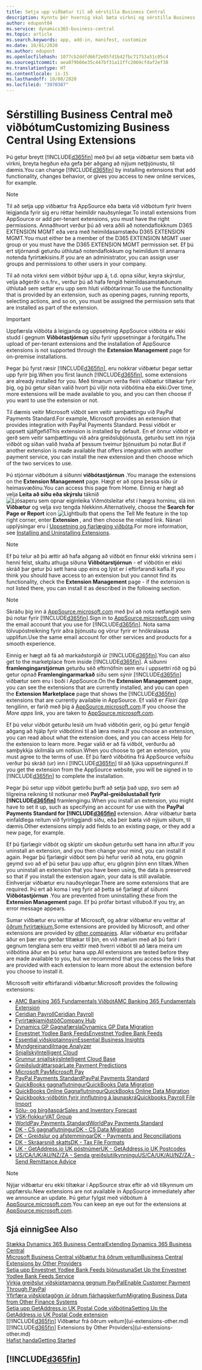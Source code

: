 ```yaml
---
title: Setja upp viðbætur til að sérstilla Business Central
description: Kynntu þér hvernig skal bæta virkni og sérstilla Business Central með því að setja upp viðbætur.
author: edupont04
ms.service: dynamics365-business-central
ms.topic: article
ms.search.keywords: app, add-in, manifest, customize
ms.date: 10/01/2020
ms.author: edupont
ms.openlocfilehash: 1077cb2ddfd66f2e05fd1b42fbc71753a51c05c4
ms.sourcegitcommit: aea079b66e35c447bf31a11ffc2069cfdaf2ef38
ms.translationtype: HT
ms.contentlocale: is-IS
ms.lasthandoff: 10/08/2020
ms.locfileid: "3970387"
---
```

# <a name="customizing-business-central-using-extensions"></a><span data-ttu-id="4858a-103">Sérstilling Business Central með viðbótum</span><span class="sxs-lookup"><span data-stu-id="4858a-103">Customizing Business Central Using Extensions</span></span>

<span data-ttu-id="4858a-104">Þú getur breytt [!INCLUDE[d365fin](includes/d365fin_md.md)] með því að setja viðbætur sem bæta við virkni, breyta hegðun eða gefa þér aðgang að nýjum netþjónustu, til dæmis.</span><span class="sxs-lookup"><span data-stu-id="4858a-104">You can change [!INCLUDE[d365fin](includes/d365fin_md.md)] by installing extensions that add functionality, changes behavior, or gives you access to new online services, for example.</span></span>

> [!NOTE]
> <span data-ttu-id="4858a-105">Til að setja upp viðbætur frá AppSource eða bæta við viðbótum fyrir hvern leigjanda fyrir sig eru réttar heimildir nauðsynlegar.</span><span class="sxs-lookup"><span data-stu-id="4858a-105">To install extensions from AppSource or add per-tenant extensions, you must have the right permissions.</span></span> <span data-ttu-id="4858a-106">Annaðhvort verður þú að vera aðili að notendaflokknum D365 EXTENSION MGMT eða vera með heimildasamstæðu D365 EXTENSION MGMT.</span><span class="sxs-lookup"><span data-stu-id="4858a-106">You must either be a member of the D365 EXTENSION MGMT user group or you must have the D365 EXTENSION MGMT permission set.</span></span> <span data-ttu-id="4858a-107">Ef þú ert stjórnandi geturðu úthlutað notendaflokkum og heimildum til annarra notenda fyrirtækisins.</span><span class="sxs-lookup"><span data-stu-id="4858a-107">If you are an administrator, you can assign user groups and permissions to other users in your company.</span></span>

<span data-ttu-id="4858a-108">Til að nota virkni sem viðbót býður upp á, t.d. opna síður, keyra skýrslur, velja aðgerðir o.s.frv., verður þú að hafa fengið heimildasamstæðunum úthlutað sem settar eru upp sem hluti viðbótarinnar.</span><span class="sxs-lookup"><span data-stu-id="4858a-108">To use the functionality that is provided by an extension, such as opening pages, running reports, selecting actions, and so on, you must be assigned the permission sets that are installed as part of the extension.</span></span>

> [!IMPORTANT]  
> <span data-ttu-id="4858a-109">Uppfærsla viðbóta á leigjanda og uppsetning AppSource viðbóta er ekki studd í gegnum **Viðbótastjórnun** síðu fyrir uppsetningar á forútgáfu.</span><span class="sxs-lookup"><span data-stu-id="4858a-109">The upload of per-tenant extensions and the installation of AppSource extensions is not supported through the **Extension Management** page for on-premise installations.</span></span>

<span data-ttu-id="4858a-110">Þegar þú fyrst ræsir [!INCLUDE[d365fin](includes/d365fin_md.md)], eru nokkrar viðbætur þegar settar upp fyrir þig.</span><span class="sxs-lookup"><span data-stu-id="4858a-110">When you first launch [!INCLUDE[d365fin](includes/d365fin_md.md)], some extensions are already installed for you.</span></span> <span data-ttu-id="4858a-111">Með tímanum verða fleiri viðbætur tiltækar fyrir þig, og þú getur síðan valið hvort þú viljir nota viðbótina eða ekki.</span><span class="sxs-lookup"><span data-stu-id="4858a-111">Over time, more extensions will be made available to you, and you can then choose if you want to use the extension or not.</span></span>

<span data-ttu-id="4858a-112">Til dæmis veitir Microsoft viðbót sem veitir samþættingu við PayPal Payments Standard.</span><span class="sxs-lookup"><span data-stu-id="4858a-112">For example, Microsoft provides an extension that provides integration with PayPal Payments Standard.</span></span> <span data-ttu-id="4858a-113">Þessi viðbót er uppsett sjálfgefið</span><span class="sxs-lookup"><span data-stu-id="4858a-113">This extension is installed by default.</span></span>
<span data-ttu-id="4858a-114">En ef önnur viðbót er gerð sem veitir samþættingu við aðra greiðsluþjónusta, geturðu sett inn nýja viðbót og síðan valið hvaða af þessum tveimur þjónustum þú notar.</span><span class="sxs-lookup"><span data-stu-id="4858a-114">But if another extension is made available that offers integration with another payment service, you can install the new extension and then choose which of the two services to use.</span></span>  

<span data-ttu-id="4858a-115">Þú stjórnar viðbótum á síðunni **viðbótastjórnun** .</span><span class="sxs-lookup"><span data-stu-id="4858a-115">You manage the extensions on the **Extension Management** page.</span></span> <span data-ttu-id="4858a-116">Hægt er að opna þessa síðu úr heimasvæðinu.</span><span class="sxs-lookup"><span data-stu-id="4858a-116">You can access this page from Home.</span></span> <span data-ttu-id="4858a-117">Einnig er hægt að velja **Leita að síðu eða skýrslu** táknið ![Ljósaperu sem opnar eiginleika Viðmótsleitar](media/ui-search/search_small.png "Segðu mér hvað þú vilt gera") efst í hægra horninu, slá inn **Viðbætur** og velja svo tengda hlekkinn.</span><span class="sxs-lookup"><span data-stu-id="4858a-117">Alternatively, choose the **Search for Page or Report** icon ![Lightbulb that opens the Tell Me feature](media/ui-search/search_small.png "Tell me what you want to do") in the top right corner, enter **Extension** , and then choose the related link.</span></span> <span data-ttu-id="4858a-118">Nánari upplýsingar eru í [Uppsetning og fjarlæging viðbóta](ui-extensions-install-uninstall.md).</span><span class="sxs-lookup"><span data-stu-id="4858a-118">For more information, see [Installing and Uninstalling Extensions](ui-extensions-install-uninstall.md).</span></span>

> [!NOTE]  
> <span data-ttu-id="4858a-119">Ef þú telur að þú ættir að hafa aðgang að viðbót en finnur ekki virknina sem í henni felst, skaltu athuga síðuna **Viðbótarstjórnun** - ef viðbótin er ekki skráð þar getur þú sett hana upp eins og lýst er í eftirfarandi kafla.</span><span class="sxs-lookup"><span data-stu-id="4858a-119">If you think you should have access to an extension but you cannot find its functionality, check the **Extension Management** page - if the extension is not listed there, you can install it as described in the following section.</span></span>  

> [!NOTE]  
> <span data-ttu-id="4858a-120">Skráðu þig inn á [AppSource.microsoft.com](https://appsource.microsoft.com/) með því að nota netfangið sem þú notar fyrir [!INCLUDE[d365fin](includes/d365fin_md.md)].</span><span class="sxs-lookup"><span data-stu-id="4858a-120">Sign in to [AppSource.microsoft.com](https://appsource.microsoft.com/) using the email account that you use for [!INCLUDE[d365fin](includes/d365fin_md.md)].</span></span> <span data-ttu-id="4858a-121">Nota sama tölvupóstreikning fyrir aðra þjónustu og vörur fyrir er hnökralausa upplifun.</span><span class="sxs-lookup"><span data-stu-id="4858a-121">Use the same email account for other services and products for a smooth experience.</span></span>  

<span data-ttu-id="4858a-122">Einnig er hægt að fá að markaðstorgið úr [!INCLUDE[d365fin](includes/d365fin_md.md)].</span><span class="sxs-lookup"><span data-stu-id="4858a-122">You can also get to the marketplace from inside [!INCLUDE[d365fin](includes/d365fin_md.md)].</span></span> <span data-ttu-id="4858a-123">Á síðunni **framlengingarstjórnun** geturðu séð eftirnöfnin sem eru í uppsettri röð og þú getur opnað **Framlengingarmarkað** síðu sem sýnir [!INCLUDE[d365fin](includes/d365fin_md.md)] viðbætur sem eru í boði í AppSource.</span><span class="sxs-lookup"><span data-stu-id="4858a-123">On the **Extension Management** page, you can see the extensions that are currently installed, and you can open the **Extension Marketplace** page that shows the [!INCLUDE[d365fin](includes/d365fin_md.md)] extensions that are currently available in AppSource.</span></span> <span data-ttu-id="4858a-124">Ef valið er *Fleiri öpp* tengilinn, er farið með þig á [AppSource.microsoft.com](https://appsource.microsoft.com/marketplace/apps?product=dynamics-365%3Bdynamics-365-business-central&page=1).</span><span class="sxs-lookup"><span data-stu-id="4858a-124">If you choose the *More apps* link, you are taken to [AppSource.microsoft.com](https://appsource.microsoft.com/marketplace/apps?product=dynamics-365%3Bdynamics-365-business-central&page=1).</span></span>  

<span data-ttu-id="4858a-125">Ef þú velur viðbót geturðu lesið um hvað viðbótin gerir, og þú getur fengið aðgang að hjálp fyrir viðbótinni til að læra meira.</span><span class="sxs-lookup"><span data-stu-id="4858a-125">If you choose an extension, you can read about what the extension does, and you can access Help for the extension to learn more.</span></span> <span data-ttu-id="4858a-126">Þegar valið er að fá viðbót, verðurðu að samþykkja skilmála um notkun.</span><span class="sxs-lookup"><span data-stu-id="4858a-126">When you choose to get an extension, you must agree to the terms of use.</span></span> <span data-ttu-id="4858a-127">Ef þú færð viðbótina frá AppSource vefsíðu verður þú skráð (ur) inn í [!INCLUDE[d365fin](includes/d365fin_md.md)] til að ljúka uppsetningunni.</span><span class="sxs-lookup"><span data-stu-id="4858a-127">If you get the extension from the AppSource website, you will be signed in to [!INCLUDE[d365fin](includes/d365fin_md.md)] to complete the installation.</span></span>  

<span data-ttu-id="4858a-128">Þegar þú setur upp viðbót gætirðu þurft að setja það upp, svo sem að tilgreina reikning til notkunar með **PayPal-greiðslustaðall fyrir [!INCLUDE[d365fin](includes/d365fin_md.md)]** framlengingu.</span><span class="sxs-lookup"><span data-stu-id="4858a-128">When you install an extension, you might have to set it up, such as specifying an account for use with the **PayPal Payments Standard for [!INCLUDE[d365fin](includes/d365fin_md.md)]** extension.</span></span>
<span data-ttu-id="4858a-129">Aðrar viðbætur bæta einfaldlega reitum við fyrirliggjandi síðu, eða þeir bæta við nýjum síðum, til dæmis.</span><span class="sxs-lookup"><span data-stu-id="4858a-129">Other extensions simply add fields to an existing page, or they add a new page, for example.</span></span>   

<span data-ttu-id="4858a-130">Ef þú fjarlægir viðbót og skiptir um skoðun geturðu sett hana inn aftur.</span><span class="sxs-lookup"><span data-stu-id="4858a-130">If you uninstall an extension, and you then change your mind, you can install it again.</span></span> <span data-ttu-id="4858a-131">Þegar þú fjarlægir viðbót sem þú hefur verið að nota, eru gögnin geymd svo að ef þú setur þau upp aftur, eru gögnin þínn enn tiltæk.</span><span class="sxs-lookup"><span data-stu-id="4858a-131">When you uninstall an extension that you have been using, the data is preserved so that if you install the extension again, your data is still available.</span></span> <span data-ttu-id="4858a-132">Einhverjar viðbætur eru nauðsynlegar.</span><span class="sxs-lookup"><span data-stu-id="4858a-132">There are some extensions that are required.</span></span> <span data-ttu-id="4858a-133">Þú ert að koma í veg fyrir að þetta sé fjarlægt af síðunni **Viðbótastjórnun** .</span><span class="sxs-lookup"><span data-stu-id="4858a-133">You are prevented from uninstalling these from the **Extension Management** page.</span></span> <span data-ttu-id="4858a-134">Ef þú prófar birtast villuboð.</span><span class="sxs-lookup"><span data-stu-id="4858a-134">If you try, an error message appears.</span></span>  

<span data-ttu-id="4858a-135">Sumar viðbætur eru veittar af Microsoft, og aðrar viðbætur eru veittar af [öðrum fyrirtækjum.](ui-extensions-other.md)</span><span class="sxs-lookup"><span data-stu-id="4858a-135">Some extensions are provided by Microsoft, and other extensions are provided by [other companies](ui-extensions-other.md).</span></span> <span data-ttu-id="4858a-136">Allar viðbætur eru prófaðar áður en þær eru gerðar tiltækar til þin, en við mælum með að þú farir í gegnum tenglana sem eru veittir með hverri viðbót til að læra meira um viðbótina áður en þú setur hana upp.</span><span class="sxs-lookup"><span data-stu-id="4858a-136">All extensions are tested before they are made available to you, but we recommend that you access the links that are provided with each extension to learn more about the extension before you choose to install it.</span></span>  

<span data-ttu-id="4858a-137">Microsoft veitir eftirfarandi viðbætur:</span><span class="sxs-lookup"><span data-stu-id="4858a-137">Microsoft provides the following extensions:</span></span>  

* [<span data-ttu-id="4858a-138">AMC Banking 365 Fundamentals Viðbót</span><span class="sxs-lookup"><span data-stu-id="4858a-138">AMC Banking 365 Fundamentals Extension</span></span>](ui-extensions-amc-banking.md)
* [<span data-ttu-id="4858a-139">Ceridian Payroll</span><span class="sxs-lookup"><span data-stu-id="4858a-139">Ceridian Payroll</span></span>](ui-extensions-ceridian-payroll.md)
* [<span data-ttu-id="4858a-140">Fyrirtækjamiðstöð</span><span class="sxs-lookup"><span data-stu-id="4858a-140">Company Hub</span></span>](ui-extensions-company-hub.md)  
* [<span data-ttu-id="4858a-141">Dynamics GP Gagnafærsla</span><span class="sxs-lookup"><span data-stu-id="4858a-141">Dynamics GP Data Migration</span></span>](ui-extensions-dynamicsgp-data-migration.md)
* [<span data-ttu-id="4858a-142">Envestnet Yodlee Bank Feeds</span><span class="sxs-lookup"><span data-stu-id="4858a-142">Envestnet Yodlee Bank Feeds</span></span>](ui-extensions-yodlee-bank-feeds.md)
* [<span data-ttu-id="4858a-143">Essential viðskiptainnsýn</span><span class="sxs-lookup"><span data-stu-id="4858a-143">Essential Business Insights</span></span>](ui-extensions-essential-business-insights.md)
* [<span data-ttu-id="4858a-144">Myndgreinandi</span><span class="sxs-lookup"><span data-stu-id="4858a-144">Image Analyzer</span></span>](ui-extensions-image-analyzer.md)
* [<span data-ttu-id="4858a-145">Snjallský</span><span class="sxs-lookup"><span data-stu-id="4858a-145">Intelligent Cloud</span></span>](ui-extensions-data-replication.md)
* [<span data-ttu-id="4858a-146">Grunnur snjallskýs</span><span class="sxs-lookup"><span data-stu-id="4858a-146">Intelligent Cloud Base</span></span>](ui-extensions-intelligent-cloud.md)  
* [<span data-ttu-id="4858a-147">Greiðsludráttarspár</span><span class="sxs-lookup"><span data-stu-id="4858a-147">Late Payment Predictions</span></span>](ui-extensions-late-payment-prediction.md)
* [<span data-ttu-id="4858a-148">Microsoft Pay</span><span class="sxs-lookup"><span data-stu-id="4858a-148">Microsoft Pay</span></span>](ui-extensions-microsoft-pay-payments.md)
* [<span data-ttu-id="4858a-149">PayPal Payments Standard</span><span class="sxs-lookup"><span data-stu-id="4858a-149">PayPal Payments Standard</span></span>](ui-extensions-paypal-payments-standard.md)
* [<span data-ttu-id="4858a-150">QuickBooks gagnaflutningur</span><span class="sxs-lookup"><span data-stu-id="4858a-150">QuickBooks Data Migration</span></span>](ui-extensions-quickbooks-data-migration.md)
* [<span data-ttu-id="4858a-151">QuickBooks Online Gagnaflutningur</span><span class="sxs-lookup"><span data-stu-id="4858a-151">QuickBooks Online Data Migration</span></span>](ui-extensions-quickbooks-online-data-migration.md)
* [<span data-ttu-id="4858a-152">Quickbooks-viðbótin fyrir innflutning á launaskrá</span><span class="sxs-lookup"><span data-stu-id="4858a-152">Quickbooks Payroll File Import</span></span>](ui-extensions-quickbooks-payroll.md)
* [<span data-ttu-id="4858a-153">Sölu- og birgðaspár</span><span class="sxs-lookup"><span data-stu-id="4858a-153">Sales and Inventory Forecast</span></span>](ui-extensions-sales-forecast.md)
* [<span data-ttu-id="4858a-154">VSK-flokkur</span><span class="sxs-lookup"><span data-stu-id="4858a-154">VAT Group</span></span>](ui-extensions-vat-group.md)
* [<span data-ttu-id="4858a-155">WorldPay Payments Standard</span><span class="sxs-lookup"><span data-stu-id="4858a-155">WorldPay Payments Standard</span></span>](ui-extensions-worldpay-payments-standard.md)
* [<span data-ttu-id="4858a-156">DK - C5 gagnaflutningur</span><span class="sxs-lookup"><span data-stu-id="4858a-156">DK - C5 Data Migration</span></span>](ui-extensions-c5-data-migration.md)
* [<span data-ttu-id="4858a-157">DK - Greiðslur og afstemmingar</span><span class="sxs-lookup"><span data-stu-id="4858a-157">DK - Payments and Reconciliations</span></span>](ui-extensions-payments-reconciliation-formats-dk.md)
* [<span data-ttu-id="4858a-158">DK - Skráarsnið skatts</span><span class="sxs-lookup"><span data-stu-id="4858a-158">DK - Tax File Formats</span></span>](ui-extensions-tax-file-formats-dk.md)
* [<span data-ttu-id="4858a-159">UK - GetAddress.io UK póstnúmer</span><span class="sxs-lookup"><span data-stu-id="4858a-159">UK - GetAddress.io UK Postcodes</span></span>](ui-extensions-getaddressio.md)
* [<span data-ttu-id="4858a-160">US/CA/UK/AU/NZ/ZA - Senda greiðslutilkynningu</span><span class="sxs-lookup"><span data-stu-id="4858a-160">US/CA/UK/AU/NZ/ZA - Send Remittance Advice</span></span>](ui-extensions-send-remittance-advice.md)

> [!NOTE]  
> <span data-ttu-id="4858a-161">Nýjar viðbætur eru ekki tiltækar í AppSource strax eftir að við tilkynnum um uppfærslu.</span><span class="sxs-lookup"><span data-stu-id="4858a-161">New extensions are not available in AppSource immediately after we announce an update.</span></span> <span data-ttu-id="4858a-162">Þú getur fylgst með viðbótum á [AppSource.microsoft.com](https://appsource.microsoft.com/marketplace/apps?product=dynamics-365%3Bdynamics-365-business-central&page=1).</span><span class="sxs-lookup"><span data-stu-id="4858a-162">You can keep an eye out for the extensions at [AppSource.microsoft.com](https://appsource.microsoft.com/marketplace/apps?product=dynamics-365%3Bdynamics-365-business-central&page=1).</span></span>

## <a name="see-also"></a><span data-ttu-id="4858a-163">Sjá einnig</span><span class="sxs-lookup"><span data-stu-id="4858a-163">See Also</span></span>

[<span data-ttu-id="4858a-164">Stækka Dynamics 365 Business Central</span><span class="sxs-lookup"><span data-stu-id="4858a-164">Extending Dynamics 365 Business Central</span></span>](about-develop-extensions.md)  
[<span data-ttu-id="4858a-165">Microsoft Business Central viðbætur frá öðrum veitum</span><span class="sxs-lookup"><span data-stu-id="4858a-165">Business Central Extensions by Other Providers</span></span>](ui-extensions-other.md)  
[<span data-ttu-id="4858a-166">Setja upp Envestnet Yodlee Bank Feeds þjónustuna</span><span class="sxs-lookup"><span data-stu-id="4858a-166">Set Up the Envestnet Yodlee Bank Feeds Service</span></span>](bank-how-setup-bank-statement-service.md)  
[<span data-ttu-id="4858a-167">Virkja greiðslur viðskiptamanna gegnum PayPal</span><span class="sxs-lookup"><span data-stu-id="4858a-167">Enable Customer Payment Through PayPal</span></span>](sales-how-enable-payment-service-extensions.md)  
[<span data-ttu-id="4858a-168">Yfirfæra viðskiptagögn úr öðrum fjárhagskerfum</span><span class="sxs-lookup"><span data-stu-id="4858a-168">Migrating Business Data from Other Finance Systems</span></span>](across-import-data-configuration-packages.md)  
[<span data-ttu-id="4858a-169">Setja upp GetAddress.io UK Postal Code viðbótina</span><span class="sxs-lookup"><span data-stu-id="4858a-169">Setting Up the GetAddress.io UK Postal Code extension</span></span>](LocalFunctionality/UnitedKingdom/uk-setup-postal-code-service.md)  
<span data-ttu-id="4858a-170">[[!INCLUDE[d365fin](includes/d365fin_md.md)] Viðbætur frá öðrum veitum](ui-extensions-other.md)</span><span class="sxs-lookup"><span data-stu-id="4858a-170">[[!INCLUDE[d365fin](includes/d365fin_md.md)] Extensions by Other Providers](ui-extensions-other.md)</span></span>  
[<span data-ttu-id="4858a-171">Hafist handa</span><span class="sxs-lookup"><span data-stu-id="4858a-171">Getting Started</span></span>](product-get-started.md)  

## [!INCLUDE[d365fin](includes/free_trial_md.md)]  
